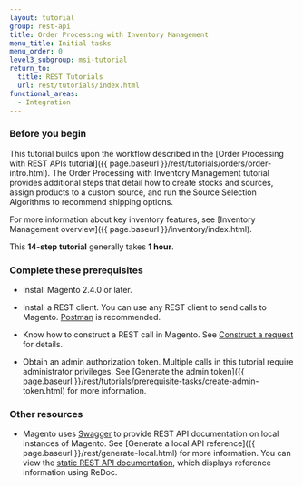 ```yaml
---
layout: tutorial
group: rest-api
title: Order Processing with Inventory Management
menu_title: Initial tasks
menu_order: 0
level3_subgroup: msi-tutorial
return_to:
  title: REST Tutorials
  url: rest/tutorials/index.html
functional_areas:
  - Integration
---
```


### Before you begin

This tutorial builds upon the workflow described in the [Order Processing with REST APIs tutorial]({{ page.baseurl }}/rest/tutorials/orders/order-intro.html). The Order Processing with Inventory Management tutorial provides additional steps that detail how to create stocks and sources, assign products to a custom source, and run the Source Selection Algorithms to recommend shipping options.

For more information about key inventory features, see [Inventory Management overview]({{ page.baseurl }}/inventory/index.html).

This **14-step tutorial** generally takes **1 hour**.

### Complete these prerequisites

*  Install Magento 2.4.0 or later.

*  Install a REST client. You can use any REST client to send calls to Magento. [Postman](https://www.getpostman.com/) is recommended.

*  Know how to construct a REST call in Magento. See [Construct a request](https://developer.adobe.com/commerce/webapi/get-started/gs-web-api-request.html) for details.

*  Obtain an admin authorization token. Multiple calls in this tutorial require administrator privileges. See [Generate the admin token]({{ page.baseurl }}/rest/tutorials/prerequisite-tasks/create-admin-token.html) for more information.

### Other resources

*  Magento uses [Swagger](https://swagger.io) to provide REST API documentation on local instances of Magento. See [Generate a local API reference]({{ page.baseurl }}/rest/generate-local.html) for more information. You can view the [static REST API documentation]({{site.baseurl}}/redoc/{{page.guide_version}}/), which displays reference information using ReDoc.
